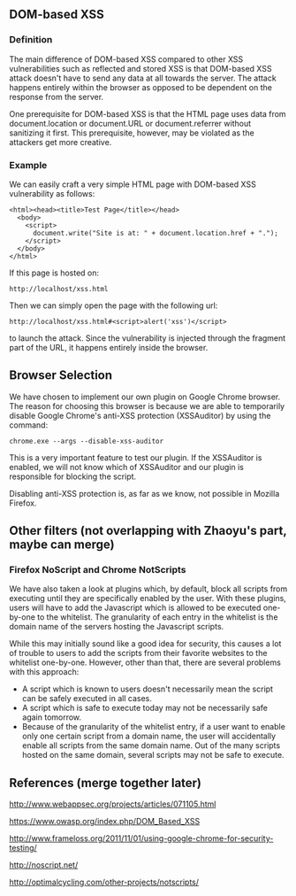 ## DOM-based XSS ##
### Definition ###
The main difference of DOM-based XSS compared to other XSS vulnerabilities such as reflected and stored XSS is that DOM-based XSS attack doesn't have to send any data at all towards the server. The attack happens entirely within the browser as opposed to be dependent on the response from the server.

One prerequisite for DOM-based XSS is that the HTML page uses data from document.location or document.URL or document.referrer without sanitizing it first. This prerequisite, however, may be violated as the attackers get more creative.

### Example ###
We can easily craft a very simple HTML page with DOM-based XSS vulnerability as follows:
```
<html><head><title>Test Page</title></head>
  <body>
    <script>
      document.write("Site is at: " + document.location.href + ".");
    </script>
  </body>
</html>
```
If this page is hosted on:
```
http://localhost/xss.html
```

Then we can simply open the page with the following url:
```
http://localhost/xss.html#<script>alert('xss')</script>
```
to launch the attack.
Since the vulnerability is injected through the fragment part of the URL, it happens entirely inside the browser.

## Browser Selection ##
We have chosen to implement our own plugin on Google Chrome browser. The reason for choosing this browser is because we are able to temporarily disable Google Chrome's anti-XSS protection (XSSAuditor) by using the command:
```
chrome.exe --args --disable-xss-auditor 
```

This is a very important feature to test our plugin. If the XSSAuditor is enabled, we will not know which of XSSAuditor and our plugin is responsible for blocking the script.

Disabling anti-XSS protection is, as far as we know, not possible in Mozilla Firefox.

## Other filters (not overlapping with Zhaoyu's part, maybe can merge) ##
### Firefox NoScript and Chrome NotScripts ###
We have also taken a look at plugins which, by default, block all scripts from executing until they are specifically enabled by the user. With these plugins, users will have to add the Javascript which is allowed to be executed one-by-one to the whitelist. The granularity of each entry in the whitelist is the domain name of the servers hosting the Javascript scripts.

While this may initially sound like a good idea for security, this causes a lot of trouble to users to add the scripts from their favorite websites to the whitelist one-by-one. However, other than that, there are several problems with this approach:
  * A script which is known to users doesn't necessarily mean the script can be safely executed in all cases.
  * A script which is safe to execute today may not be necessarily safe again tomorrow.
  * Because of the granularity of the whitelist entry, if a user want to enable only one certain script from a domain name, the user will accidentally enable all scripts from the same domain name. Out of the many scripts hosted on the same domain, several scripts may not be safe to execute.

## References (merge together later) ##

http://www.webappsec.org/projects/articles/071105.html

https://www.owasp.org/index.php/DOM_Based_XSS

http://www.frameloss.org/2011/11/01/using-google-chrome-for-security-testing/

http://noscript.net/

http://optimalcycling.com/other-projects/notscripts/